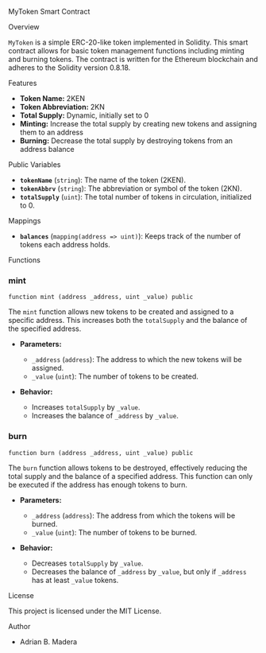 MyToken Smart Contract

Overview

`MyToken` is a simple ERC-20-like token implemented in Solidity. This smart contract allows for basic token management functions including minting and burning tokens. The contract is written for the Ethereum blockchain and adheres to the Solidity version 0.8.18.

Features

- **Token Name:** 2KEN
- **Token Abbreviation:** 2KN
- **Total Supply:** Dynamic, initially set to 0
- **Minting:** Increase the total supply by creating new tokens and assigning them to an address
- **Burning:** Decrease the total supply by destroying tokens from an address balance

Public Variables

- **`tokenName`** (`string`): The name of the token (2KEN).
- **`tokenAbbrv`** (`string`): The abbreviation or symbol of the token (2KN).
- **`totalSupply`** (`uint`): The total number of tokens in circulation, initialized to 0.

Mappings

- **`balances`** (`mapping(address => uint)`): Keeps track of the number of tokens each address holds.

Functions

### mint

```solidity
function mint (address _address, uint _value) public
```

The `mint` function allows new tokens to be created and assigned to a specific address. This increases both the `totalSupply` and the balance of the specified address.

- **Parameters:**
  - `_address` (`address`): The address to which the new tokens will be assigned.
  - `_value` (`uint`): The number of tokens to be created.

- **Behavior:**
  - Increases `totalSupply` by `_value`.
  - Increases the balance of `_address` by `_value`.

### burn

```solidity
function burn (address _address, uint _value) public
```

The `burn` function allows tokens to be destroyed, effectively reducing the total supply and the balance of a specified address. This function can only be executed if the address has enough tokens to burn.

- **Parameters:**
  - `_address` (`address`): The address from which the tokens will be burned.
  - `_value` (`uint`): The number of tokens to be burned.

- **Behavior:**
  - Decreases `totalSupply` by `_value`.
  - Decreases the balance of `_address` by `_value`, but only if `_address` has at least `_value` tokens.

License

This project is licensed under the MIT License. 

Author
- Adrian B. Madera
